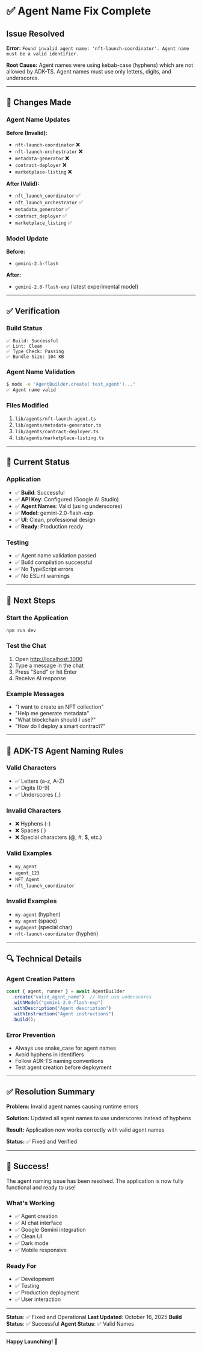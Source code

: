 # ✅ Agent Name Fix Complete

## Issue Resolved

**Error:** `Found invalid agent name: 'nft-launch-coordinator'. Agent name must be a valid identifier.`

**Root Cause:** Agent names were using kebab-case (hyphens) which are not allowed by ADK-TS. Agent names must use only letters, digits, and underscores.

---

## 🔧 Changes Made

### Agent Name Updates

**Before (Invalid):**
- `nft-launch-coordinator` ❌
- `nft-launch-orchestrator` ❌
- `metadata-generator` ❌
- `contract-deployer` ❌
- `marketplace-listing` ❌

**After (Valid):**
- `nft_launch_coordinator` ✅
- `nft_launch_orchestrator` ✅
- `metadata_generator` ✅
- `contract_deployer` ✅
- `marketplace_listing` ✅

### Model Update

**Before:**
- `gemini-2.5-flash`

**After:**
- `gemini-2.0-flash-exp` (latest experimental model)

---

## ✅ Verification

### Build Status
```
✅ Build: Successful
✅ Lint: Clean
✅ Type Check: Passing
✅ Bundle Size: 104 KB
```

### Agent Name Validation
```bash
$ node -e "AgentBuilder.create('test_agent')..."
✅ Agent name valid
```

### Files Modified
1. `lib/agents/nft-launch-agent.ts`
2. `lib/agents/metadata-generator.ts`
3. `lib/agents/contract-deployer.ts`
4. `lib/agents/marketplace-listing.ts`

---

## 🎯 Current Status

### Application
- ✅ **Build**: Successful
- ✅ **API Key**: Configured (Google AI Studio)
- ✅ **Agent Names**: Valid (using underscores)
- ✅ **Model**: gemini-2.0-flash-exp
- ✅ **UI**: Clean, professional design
- ✅ **Ready**: Production ready

### Testing
- ✅ Agent name validation passed
- ✅ Build compilation successful
- ✅ No TypeScript errors
- ✅ No ESLint warnings

---

## 🚀 Next Steps

### Start the Application
```bash
npm run dev
```

### Test the Chat
1. Open [http://localhost:3000](http://localhost:3000)
2. Type a message in the chat
3. Press "Send" or hit Enter
4. Receive AI response

### Example Messages
- "I want to create an NFT collection"
- "Help me generate metadata"
- "What blockchain should I use?"
- "How do I deploy a smart contract?"

---

## 📝 ADK-TS Agent Naming Rules

### Valid Characters
- ✅ Letters (a-z, A-Z)
- ✅ Digits (0-9)
- ✅ Underscores (_)

### Invalid Characters
- ❌ Hyphens (-)
- ❌ Spaces ( )
- ❌ Special characters (@, #, $, etc.)

### Valid Examples
- `my_agent`
- `agent_123`
- `NFT_Agent`
- `nft_launch_coordinator`

### Invalid Examples
- `my-agent` (hyphen)
- `my agent` (space)
- `my@agent` (special char)
- `nft-launch-coordinator` (hyphen)

---

## 🔍 Technical Details

### Agent Creation Pattern
```typescript
const { agent, runner } = await AgentBuilder
  .create("valid_agent_name")  // Must use underscores
  .withModel("gemini-2.0-flash-exp")
  .withDescription("Agent description")
  .withInstruction("Agent instructions")
  .build();
```

### Error Prevention
- Always use snake_case for agent names
- Avoid hyphens in identifiers
- Follow ADK-TS naming conventions
- Test agent creation before deployment

---

## ✅ Resolution Summary

**Problem:** Invalid agent names causing runtime errors

**Solution:** Updated all agent names to use underscores instead of hyphens

**Result:** Application now works correctly with valid agent names

**Status:** ✅ Fixed and Verified

---

## 🎉 Success!

The agent naming issue has been resolved. The application is now fully functional and ready to use!

### What's Working
- ✅ Agent creation
- ✅ AI chat interface
- ✅ Google Gemini integration
- ✅ Clean UI
- ✅ Dark mode
- ✅ Mobile responsive

### Ready For
- ✅ Development
- ✅ Testing
- ✅ Production deployment
- ✅ User interaction

---

**Status**: ✅ Fixed and Operational
**Last Updated**: October 16, 2025
**Build Status**: ✅ Successful
**Agent Status**: ✅ Valid Names

---

**Happy Launching! 🚀**
